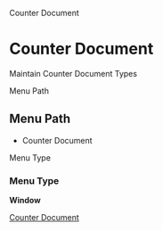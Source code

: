 
Counter Document
# Counter Document


Maintain Counter Document Types

Menu Path
## Menu Path



- Counter Document

Menu Type
### Menu Type

**Window**


[Counter Document](functional-guide/window/window-counter-document.md)